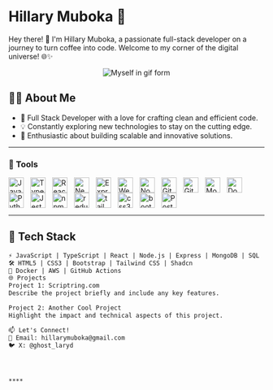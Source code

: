 # Hillary Muboka 🚀

Hey there! 👋 I'm Hillary Muboka, a passionate full-stack developer on a journey to turn coffee into code. Welcome to my corner of the digital universe! 🌐✨
<!-- Centered GIF -->
 <p align="center">
  <img align="center" src="https://media.giphy.com/media/odTTszSU3M3pb5I9eW/giphy.gif" alt="Myself in gif form">
  </p>



## 👨‍💻 About Me

- 🌟 Full Stack Developer with a love for crafting clean and efficient code.
- 💡 Constantly exploring new technologies to stay on the cutting edge.
- 🚀 Enthusiastic about building scalable and innovative solutions.

---

### 🧰 Tools

<img src="https://cdn.jsdelivr.net/gh/devicons/devicon/icons/javascript/javascript-original.svg" alt="JavaScript" width="30" height="30" style="padding-right: 10px" align="left">
<img src="https://cdn.jsdelivr.net/gh/devicons/devicon/icons/typescript/typescript-original.svg" alt="TypeScript" width="30" height="30" style="padding-right: 10px" align="left">
<img src="https://cdn.jsdelivr.net/gh/devicons/devicon/icons/react/react-original.svg" alt="React" width="30" height="30" style="padding-right: 10px" align="left">
<img src="https://cdn.jsdelivr.net/gh/devicons/devicon/icons/nextjs/nextjs-original.svg" alt="Next.js" width="30" height="30" style="padding-right: 10px" align="left">
<img src="https://cdn.jsdelivr.net/gh/devicons/devicon/icons/express/express-original.svg" alt="Express.js" width="30" height="30" style="padding-right: 10px" align="left">
<img src="https://cdn.jsdelivr.net/gh/devicons/devicon/icons/webpack/webpack-original.svg" alt="Webpack" width="30" height="30" style="padding-right: 10px" align="left">
<img src="https://cdn.jsdelivr.net/gh/devicons/devicon/icons/nodejs/nodejs-original-wordmark.svg" alt="Node.js" width="30" height="30" style="padding-right: 10px" align="left">
<img src="https://cdn.jsdelivr.net/gh/devicons/devicon/icons/git/git-original-wordmark.svg" alt="Git" width="30" height="30" style="padding-right: 10px" align="left">
<img src="https://cdn.jsdelivr.net/gh/devicons/devicon/icons/github/github-original.svg" alt="Github" width="30" height="30" style="padding-right: 10px" align="left"/>         
<img src="https://cdn.jsdelivr.net/gh/devicons/devicon/icons/mongodb/mongodb-original-wordmark.svg" alt="MongoDB" width="30" height="30" style="padding-right: 10px" align="left">
<img src="https://cdn.jsdelivr.net/gh/devicons/devicon/icons/docker/docker-original-wordmark.svg" alt="Docker" width="30" height="30" style="padding-right: 10px" align="left" />
<img src="https://cdn.jsdelivr.net/gh/devicons/devicon/icons/python/python-original.svg" alt="Python" width="30" height="30" style="padding-right: 10px" align="left"/>
<img src="https://cdn.jsdelivr.net/gh/devicons/devicon/icons/jest/jest-plain.svg" alt="Jest" width="30" height="30" style="padding-right: 10px" align="left"/>
<img src="https://cdn.jsdelivr.net/gh/devicons/devicon/icons/npm/npm-original-wordmark.svg" alt="npm" width="30" height="30" style="padding-right: 10px" align="left"/>
<img src="https://cdn.jsdelivr.net/gh/devicons/devicon/icons/redux/redux-original.svg" alt="redux" width="30" height="30" style="padding-right: 10px" align="left"/>
<img src="https://cdn.jsdelivr.net/gh/devicons/devicon/icons/tailwindcss/tailwindcss-plain.svg" alt="tailwind" width="30" height="30" style="padding-right: 10px" align="left"/>
<img src="https://cdn.jsdelivr.net/gh/devicons/devicon/icons/css3/css3-original.svg" alt="css3" width="30" height="30" style="padding-right: 10px" align="left"/>
<img src="https://cdn.jsdelivr.net/gh/devicons/devicon/icons/bootstrap/bootstrap-original.svg" alt="bootstrap" width="30" height="30" style="padding-right: 10px" align="left"/>
<img src="https://cdn.jsdelivr.net/gh/devicons/devicon/icons/postgresql/postgresql-original-wordmark.svg" alt="PostgreSQL" width="30" height="30" style="padding-right: 10px"/>
          

---
        

## 🔧 Tech Stack

```markdown
⚡ JavaScript | TypeScript | React | Node.js | Express | MongoDB | SQL
🛠️ HTML5 | CSS3 | Bootstrap | Tailwind CSS | Shadcn 
🚢 Docker | AWS | GitHub Actions
🌐 Projects
Project 1: Scriptring.com
Describe the project briefly and include any key features.

Project 2: Another Cool Project
Highlight the impact and technical aspects of this project.

📫 Let's Connect!
📧 Email: hillarymuboka@gmail.com
🐦 X: @ghost_laryd




****
